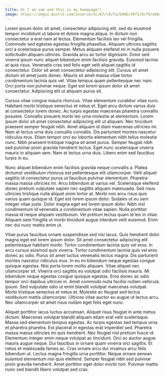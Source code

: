 ```yaml
---
title: Hi I am sam and this is my homepage!!
image: https://imgix.bustle.com/inverse/3c/67/c8/fa/b94b/49f3/bcf9/a464368a86c2/2136047914453549300901ederyjnjpg.jpeg?w=710&h=426&fit=max&auto=format%2Ccompress
---
```

<!--StartFragment-->

Lorem ipsum dolor sit amet, consectetur adipiscing elit, sed do eiusmod tempor incididunt ut labore et dolore magna aliqua. In dictum non consectetur a erat nam at lectus. Elementum facilisis leo vel fringilla. Commodo sed egestas egestas fringilla phasellus. Aliquam ultrices sagittis orci a scelerisque purus semper. Metus aliquam eleifend mi in nulla posuere sollicitudin aliquam ultrices. Gravida arcu ac tortor dignissim. Dolor sed viverra ipsum nunc aliquet bibendum enim facilisis gravida. Euismod lacinia at quis risus. Venenatis cras sed felis eget velit aliquet sagittis id consectetur. Dolor sit amet consectetur adipiscing elit. Cursus sit amet dictum sit amet justo donec. Mauris sit amet massa vitae tortor condimentum lacinia quis vel. Vitae tempus quam pellentesque nec nam. Orci porta non pulvinar neque. Eget est lorem ipsum dolor sit amet consectetur. Adipiscing elit ut aliquam purus sit.

Cursus vitae congue mauris rhoncus. Vitae elementum curabitur vitae nunc. Habitant morbi tristique senectus et netus et. Eget arcu dictum varius duis at consectetur lorem donec. Ac turpis egestas maecenas pharetra convallis posuere. Convallis posuere morbi leo urna molestie at elementum. Lorem ipsum dolor sit amet consectetur adipiscing elit ut aliquam. Nec tincidunt praesent semper feugiat nibh. Amet aliquam id diam maecenas ultricies mi. Nam at lectus urna duis convallis convallis. Dis parturient montes nascetur ridiculus mus. Etiam tempor orci eu lobortis elementum nibh tellus molestie nunc. Nibh praesent tristique magna sit amet purus. Semper feugiat nibh sed pulvinar proin gravida hendrerit lectus. Eget nunc scelerisque viverra mauris in aliquam sem. Nam at lectus urna duis. Libero enim sed faucibus turpis in eu.

Nunc aliquet bibendum enim facilisis gravida neque convallis a. Platea dictumst vestibulum rhoncus est pellentesque elit ullamcorper. Velit aliquet sagittis id consectetur purus ut faucibus pulvinar elementum. Pharetra massa massa ultricies mi. Arcu bibendum at varius vel. Scelerisque eleifend donec pretium vulputate sapien nec sagittis aliquam malesuada. Sed risus ultricies tristique nulla aliquet enim tortor at. Morbi non arcu risus quis varius quam quisque id. Eget est lorem ipsum dolor. Sodales ut eu sem integer vitae justo. Dolor magna eget est lorem ipsum dolor. Nibh nisl condimentum id venenatis a condimentum vitae sapien. Nulla porttitor massa id neque aliquam vestibulum. Vel pretium lectus quam id leo in vitae. Aliquam sem fringilla ut morbi tincidunt augue interdum velit euismod. Enim nec dui nunc mattis enim ut.

Vitae purus faucibus ornare suspendisse sed nisi lacus. Quis hendrerit dolor magna eget est lorem ipsum dolor. Sit amet consectetur adipiscing elit pellentesque habitant morbi. Tortor condimentum lacinia quis vel eros. In arcu cursus euismod quis viverra. Tortor condimentum lacinia quis vel eros donec ac odio. Purus sit amet luctus venenatis lectus magna. Dis parturient montes nascetur ridiculus mus. In eu mi bibendum neque egestas congue quisque egestas. Nisi porta lorem mollis aliquam. Vitae aliquet nec ullamcorper sit. Viverra orci sagittis eu volutpat odio facilisis mauris. Mi bibendum neque egestas congue quisque egestas. Eros donec ac odio tempor orci dapibus ultrices in. Amet commodo nulla facilisi nullam vehicula ipsum. Sed vulputate odio ut enim blandit volutpat maecenas volutpat. Morbi tristique senectus et netus et. Molestie ac feugiat sed lectus vestibulum mattis ullamcorper. Ultrices vitae auctor eu augue ut lectus arcu. Nec ullamcorper sit amet risus nullam eget felis eget nunc.

Aliquet porttitor lacus luctus accumsan. Aliquet risus feugiat in ante metus dictum. Maecenas volutpat blandit aliquam etiam erat velit scelerisque. Massa sed elementum tempus egestas. Ac turpis egestas sed tempus urna et pharetra pharetra. Est placerat in egestas erat imperdiet sed. Pharetra massa massa ultricies mi quis hendrerit. Nec feugiat nisl pretium fusce id. Elementum integer enim neque volutpat ac tincidunt. Orci ac auctor augue mauris augue neque. Dui faucibus in ornare quam viverra orci sagittis. Et netus et malesuada fames ac. Cras ornare arcu dui vivamus arcu felis bibendum ut. Lectus magna fringilla urna porttitor. Neque ornare aenean euismod elementum nisi quis eleifend. Semper feugiat nibh sed pulvinar proin gravida hendrerit. Amet porttitor eget dolor morbi non. Pulvinar mattis nunc sed blandit libero volutpat sed cras.

<!--EndFragment-->
